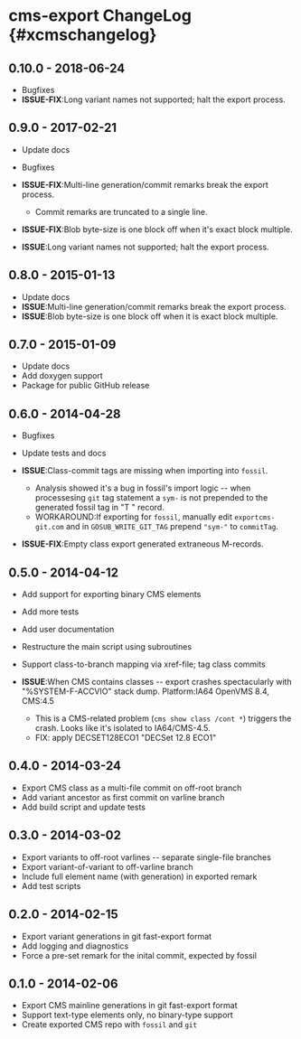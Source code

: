cms-export ChangeLog  {#xcmschangelog}
====================


## 0.10.0 - 2018-06-24

- Bugfixes
- __ISSUE-FIX__:Long variant names not supported; halt the export process.


## 0.9.0 - 2017-02-21

- Update docs
- Bugfixes
- __ISSUE-FIX__:Multi-line generation/commit remarks break the export process.
  - Commit remarks are truncated to a single line.

- __ISSUE-FIX__:Blob byte-size is one block off when it's exact block multiple.
- __ISSUE__:Long variant names not supported; halt the export process.


## 0.8.0 - 2015-01-13

- Update docs
- __ISSUE__:Multi-line generation/commit remarks break the export process.
- __ISSUE__:Blob byte-size is one block off when it is exact block multiple.


## 0.7.0 - 2015-01-09

- Update docs
- Add doxygen support
- Package for public GitHub release


## 0.6.0 - 2014-04-28

- Bugfixes
- Update tests and docs

- __ISSUE__:Class-commit tags are missing when importing into `fossil`.
  - Analysis showed it's a bug in fossil's import logic -- when processesing `git`
    tag statement a `sym-` is not prepended to the generated fossil tag in "T "
    record.
  - WORKAROUND:If exporting for `fossil`, manually edit `exportcms-git.com` and
    in `GOSUB_WRITE_GIT_TAG` prepend `"sym-"` to `commitTag`.

- __ISSUE-FIX__:Empty class export generated extraneous M-records.



## 0.5.0 - 2014-04-12

- Add support for exporting binary CMS elements
- Add more tests
- Add user documentation
- Restructure the main script using subroutines
- Support class-to-branch mapping via xref-file; tag class commits


- __ISSUE__:When CMS contains classes -- export crashes spectacularly with
  "%SYSTEM-F-ACCVIO" stack dump. Platform:IA64 OpenVMS 8.4, CMS:4.5
  - This is a CMS-related problem (`cms show class /cont *`) triggers the crash.
    Looks like it's isolated to IA64/CMS-4.5.
  - FIX: apply DECSET128ECO1 "DECSet 12.8 ECO1"


## 0.4.0 - 2014-03-24

- Export CMS class as a multi-file commit on off-root branch
- Add variant ancestor as first commit on varline branch
- Add build script and update tests


## 0.3.0 - 2014-03-02

- Export variants to off-root varlines -- separate single-file branches
- Export variant-of-variant to off-varline branch
- Include full element name (with generation) in exported remark
- Add test scripts


## 0.2.0 - 2014-02-15

- Export variant generations in git fast-export format
- Add logging and diagnostics
- Force a pre-set remark for the inital commit, expected by fossil

## 0.1.0 - 2014-02-06

- Export CMS mainline generations in git fast-export format
- Support text-type elements only, no binary-type support
- Create exported CMS repo with `fossil` and `git`
